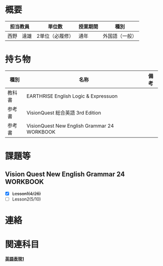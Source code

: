 # 概要
| 担当教員  | 単位数      | 授業期間 | 種別      |
|-------|----------|------|---------|
| 西野　達雄 | 2単位（必履修） | 通年   | 外国語（一般） |
# 持ち物
| 種別  | 名称                                          | 備考 |
|-----|---------------------------------------------| --- |
| 教科書 | EARTHRISE English Logic & Expressuon        |    |
| 参考書 | VisionQuest 総合英語 3rd Edition                |    |
| 参考書 | VisionQuest New English Grammar 24 WORKBOOK |    |
# 課題等
## Vision Quest New English Grammar 24 WORKBOOK
- [x] ~~Lesson1(4/26)~~
- [ ] Lesson2(5/10)
# 連絡

# 関連科目
[**英語表現1**](英語表現1.md)
